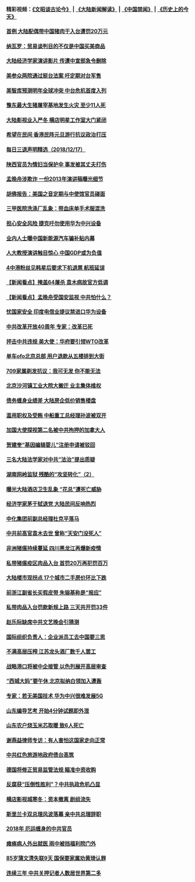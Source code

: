 #### 精彩视频：[《文昭谈古论今》](https://github.com/gfw-breaker/wenzhao/blob/master/README.md?t=12180630) | [《大陆新闻解读》](https://github.com/gfw-breaker/ntdtv-comedy/blob/master/README.md?t=12180630) | [《中国禁闻》](https://github.com/gfw-breaker/ntdtv-news/blob/master/README.md?t=12180630) | [《历史上的今天》](https://github.com/gfw-breaker/today-in-history/blob/master/README.md?t=12180630) 

#### [首例 大陆配偶带中国猪肉干入台遭罚20万元](../pages/nsc413/n10917317.md?t=12180630) 

#### [纳瓦罗：贸易谈判目的不仅是中国买美商品](../pages/nsc413/n10917018.md?t=12180630) 

#### [大陆经济学家演讲影片 传遭中宣部急令删除](../pages/nsc413/n10917132.md?t=12180630) 

#### [美参众两院通过挺台法案 吁定期对台军售](../pages/nsc413/n10917016.md?t=12180630) 

#### [美智库预测明年全球冲突 中台危机首度入列](../pages/nsc413/n10916856.md?t=12180630) 

#### [豫东最大生猪屠宰基地发生火灾 至少11人死](../pages/nsc413/n10916945.md?t=12180630) 

#### [大陆影视业入严冬 横店明星工作室大门紧闭](../pages/nsc413/n10916638.md?t=12180630) 


#### [希望在民间 香港民阵元旦游行抗议政治打压](../pages/nsc413/n10916933.md?t=12180630) 

#### [每日三退声明精选（2018/12/17）](../pages/nsc413/n10916963.md?t=12180630) 

#### [陕西官员为情妇当保护伞 事发被其丈夫打伤](../pages/nsc413/n10916775.md?t=12180630) 

#### [孟晚舟涉欺诈 一份2013年演讲稿曝光细节](../pages/nsc413/n10916405.md?t=12180630) 

#### [胡佛报告：美国之音定期与中使馆官员碰面](../pages/nsc413/n10916158.md?t=12180630) 

#### [三甲医院洗涤厂乱象：带血床单手术服混洗](../pages/nsc413/n10916669.md?t=12180630) 

#### [担心安全风险 捷克吁勿使用华为中兴设备](../pages/nsc413/n10916667.md?t=12180630) 

#### [业内人士曝中国新能源汽车骗补贴内幕](../pages/nsc413/n10916474.md?t=12180630) 

#### [人大教授演讲触目惊心 中国GDP或为负值](../pages/nsc413/n10916621.md?t=12180630) 

#### [4中港粉丝见韩星后要求下机退票 航班延误](../pages/nsc413/n10916453.md?t=12180630) 

#### [【新闻看点】掩盖64屠杀 袁木病故官方低调](../pages/nsc413/n10916356.md?t=12180630) 

#### [【新闻看点】孟晚舟受国安监视 中共怕什么？](../pages/nsc413/n10916290.md?t=12180630) 

#### [忧国家安全 印度电信业提议禁进口华为设备](../pages/nsc413/n10916414.md?t=12180630) 

#### [中共改革开放40周年 专家：改革已死](../pages/nsc413/n10916173.md?t=12180630) 

#### [抨击中共违规 美大使：华府要引领WTO改革](../pages/nsc413/n10916337.md?t=12180630) 

#### [单车ofo北京总部 用户退款从五楼排到大街](../pages/nsc413/n10916120.md?t=12180630) 

#### [709家属剃发抗议：我可无发 你不能无法](../pages/nsc413/n10916197.md?t=12180630) 

#### [北京沙河镇工业大院大搬迁 业主集体维权](../pages/nsc413/n10915364.md?t=12180630) 

#### [债务缠身业绩差 大陆房企低价销售楼盘](../pages/nsc413/n10915350.md?t=12180630) 

#### [滥用职权及受贿 中船重工总经理孙波被双开](../pages/nsc413/n10915591.md?t=12180630) 

#### [加国大使探视第二名被中共拘押的加拿大人](../pages/nsc413/n10916036.md?t=12180630) 

#### [贺建奎“基因编辑婴儿”注册申请被驳回](../pages/nsc413/n10915755.md?t=12180630) 

#### [三名大陆法学家对中共“法治”提出质疑](../pages/nsc413/n10916024.md?t=12180630) 


#### [湖南网岭监狱 残酷的“攻坚转化”（2）](../pages/nsc413/n10914115.md?t=12180630) 

#### [曝光大陆酒店卫生乱象 “花总”遭死亡威胁](../pages/nsc413/n10915407.md?t=12180630) 

#### [经济学家茅于轼退党 大陆民间反响热烈](../pages/nsc413/n10914763.md?t=12180630) 

#### [中化集团前副总经理杜克平落马](../pages/nsc413/n10915384.md?t=12180630) 

#### [中共前高官袁木去世 曾称“天安门没死人”](../pages/nsc413/n10915346.md?t=12180630) 

#### [非洲猪瘟持续蔓延 四川黑龙江再爆新疫情](../pages/nsc413/n10914884.md?t=12180630) 

#### [私带猪瘟疫区肉品入台 首罚20万再犯罚百万](../pages/nsc413/n10915348.md?t=12180630) 

#### [大陆楼市现拐点 17个城市二手房价环比下跌](../pages/nsc413/n10914735.md?t=12180630) 

#### [前浙江副省长买假皮带 朱镕基称是“报应”](../pages/nsc413/n10915037.md?t=12180630) 

#### [私带肉品入台罚款新规上路 三天共开罚33件](../pages/nsc413/n10914967.md?t=12180630) 

#### [赵乐际缺席中共文艺晚会引猜测](../pages/nsc413/n10915054.md?t=12180630) 

#### [国际组织负责人：企业派员工去中国要三思](../pages/nsc413/n10914918.md?t=12180630) 

#### [不满高层压榨 江苏龙头酒厂数千人罢工](../pages/nsc413/n10914628.md?t=12180630) 

#### [战略港口将被中企接管 以色列展开高层审查](../pages/nsc413/n10914656.md?t=12180630) 

#### [“西城大妈”要午休 北京拟纳白领加入遭轰](../pages/nsc413/n10914644.md?t=12180630) 

#### [专家：若无美国技术 华为中兴很难发展5G](../pages/nsc413/n10913393.md?t=12180630) 

#### [山东编导艺考 开始4分钟试题即外泄](../pages/nsc413/n10914576.md?t=12180630) 

#### [山东农户烧玉米芯取暖 致6人死亡](../pages/nsc413/n10914548.md?t=12180630) 

#### [谢燕益律师专访：有人害怕这国家走向正常](../pages/nsc413/n10904430.md?t=12180630) 

#### [中共红色旅游地政府债台高筑](../pages/nsc413/n10914507.md?t=12180630) 

#### [德国将修正贸易监管法规 瞄准中资收购](../pages/nsc413/n10914486.md?t=12180630) 

#### [反腐获“压倒性胜利”？中共执政危机凸显](../pages/nsc413/n10914447.md?t=12180630) 

#### [横店影视城寒冬：资本撤离 剧组流失](../pages/nsc413/n10914383.md?t=12180630) 

#### [斯里兰卡双总理风波落幕 亲中共总理辞职](../pages/nsc413/n10914382.md?t=12180630) 

#### [2018年 厄运缠身的中共官员](../pages/nsc413/n10904484.md?t=12180630) 

#### [瘫痪病人外出就医 雨中被挡福利院门外](../pages/nsc413/n10914372.md?t=12180630) 

#### [85岁蒲文清失联9天 国保要家属劝黄琦认罪](../pages/nsc413/n10914104.md?t=12180630) 

#### [连续三年 中共关押记者人数居世界第二多](../pages/nsc413/n10914277.md?t=12180630) 

